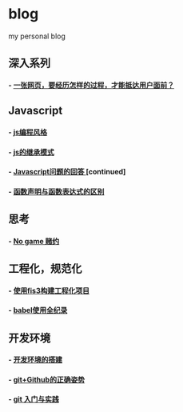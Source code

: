blog
====

my personal blog

## 深入系列

#### - [一张网页，要经历怎样的过程，才能抵达用户面前？](https://github.com/xiaoyueyue165/blog/blob/master/docs/%E4%B8%80%E5%BC%A0%E7%BD%91%E9%A1%B5%EF%BC%8C%E8%A6%81%E7%BB%8F%E5%8E%86%E6%80%8E%E6%A0%B7%E7%9A%84%E8%BF%87%E7%A8%8B%EF%BC%8C%E6%89%8D%E8%83%BD%E6%8A%B5%E8%BE%BE%E7%94%A8%E6%88%B7%E9%9D%A2%E5%89%8D%EF%BC%9F.md) 

## Javascript

#### - [js编程风格](https://github.com/xiaoyueyue165/blog/issues/11)
#### - [js的继承模式](https://github.com/xiaoyueyue165/blog/issues/17)
#### - [Javascript问题的回答 ](https://github.com/xiaoyueyue165/blog/issues/15) [continued]
#### - [函数声明与函数表达式的区别](https://github.com/xiaoyueyue165/blog/issues/10)

## 思考

#### - [No game 赌约](https://github.com/xiaoyueyue165/blog/issues/13)

## 工程化，规范化

#### - [使用fis3构建工程化项目](https://github.com/xiaoyueyue165/blog/issues/14) 
#### - [babel使用全纪录](https://github.com/xiaoyueyue165/blog/issues/16) 

## 开发环境

#### - [开发环境的搭建](https://github.com/xiaoyueyue165/blog/issues/3)
#### - [git+Github的正确姿势 ](https://github.com/xiaoyueyue165/blog/issues/2)
#### - [git 入门与实践 ](https://github.com/xiaoyueyue165/blog/issues/1)





